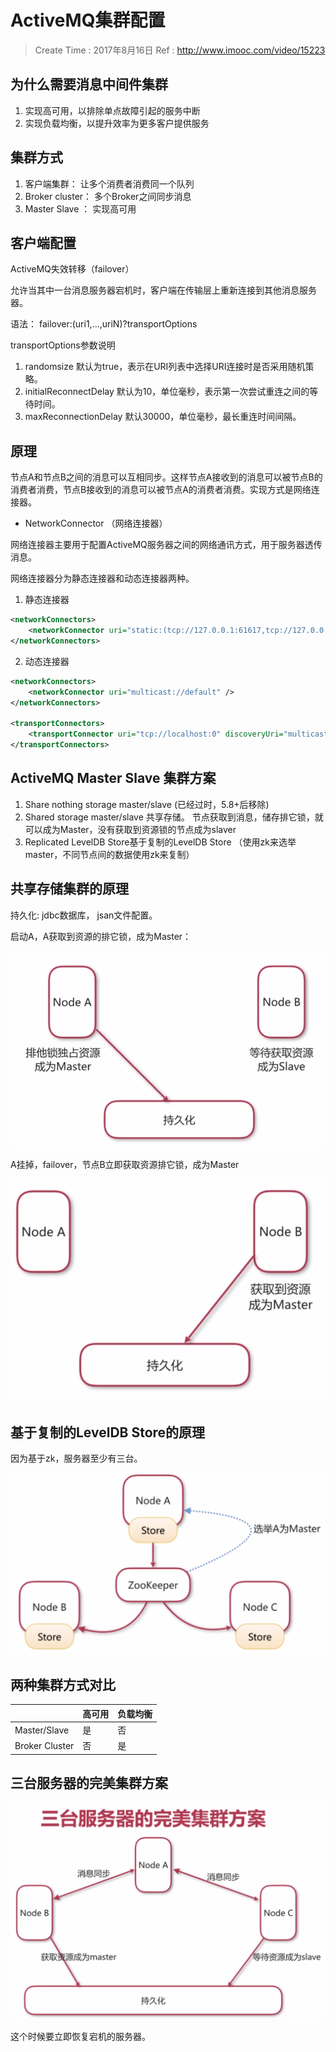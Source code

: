 
# ActiveMQ集群配置

> Create Time : 2017年8月16日 Ref : http://www.imooc.com/video/15223

## 为什么需要消息中间件集群

1. 实现高可用，以排除单点故障引起的服务中断
2. 实现负载均衡，以提升效率为更多客户提供服务

## 集群方式

1. 客户端集群： 让多个消费者消费同一个队列
2. Broker cluster： 多个Broker之间同步消息
3. Master Slave ： 实现高可用

## 客户端配置

ActiveMQ失效转移（failover）

允许当其中一台消息服务器宕机时，客户端在传输层上重新连接到其他消息服务器。

语法： failover:(uri1,...,uriN)?transportOptions

transportOptions参数说明

1. randomsize 默认为true，表示在URI列表中选择URI连接时是否采用随机策略。
2. initialReconnectDelay 默认为10，单位毫秒，表示第一次尝试重连之间的等待时间。
3. maxReconnectionDelay 默认30000，单位毫秒，最长重连时间间隔。

## 原理

节点A和节点B之间的消息可以互相同步。这样节点A接收到的消息可以被节点B的消费者消费，节点B接收到的消息可以被节点A的消费者消费。实现方式是网络连接器。

* NetworkConnector （网络连接器）

网络连接器主要用于配置ActiveMQ服务器之间的网络通讯方式，用于服务器透传消息。

网络连接器分为静态连接器和动态连接器两种。

1. 静态连接器

```xml
<networkConnectors>
    <networkConnector uri="static:(tcp://127.0.0.1:61617,tcp://127.0.0.1:61618)" />
</networkConnectors>
```

2. 动态连接器

```xml
<networkConnectors>
    <networkConnector uri="multicast://default" />
</networkConnectors>

<transportConnectors>
    <transportConnector uri="tcp://localhost:0" discoveryUri="multicast://default" />
</transportConnectors>
```



## ActiveMQ Master Slave 集群方案

1. Share nothing storage master/slave (已经过时，5.8+后移除)
2. Shared storage master/slave 共享存储。 节点获取到消息，储存排它锁，就可以成为Master，没有获取到资源锁的节点成为slaver
3. Replicated LevelDB Store基于复制的LevelDB Store （使用zk来选举master，不同节点间的数据使用zk来复制）

## 共享存储集群的原理

持久化: jdbc数据库， jsan文件配置。

启动A，A获取到资源的排它锁，成为Master：

![](./share-storage-1.png)

A挂掉，failover，节点B立即获取资源排它锁，成为Master

![](./share-storage-2.png)


## 基于复制的LevelDB Store的原理

因为基于zk，服务器至少有三台。

![](./leveldb-store-1.png)


## 两种集群方式对比

| | 高可用 | 负载均衡 |
| -- | -- | -- |
| Master/Slave | 是 | 否 |
| Broker Cluster | 否 | 是 |

## 三台服务器的完美集群方案

![三台服务器的完美集群方案](./three-node-cluster.png)

这个时候要立即恢复宕机的服务器。




















